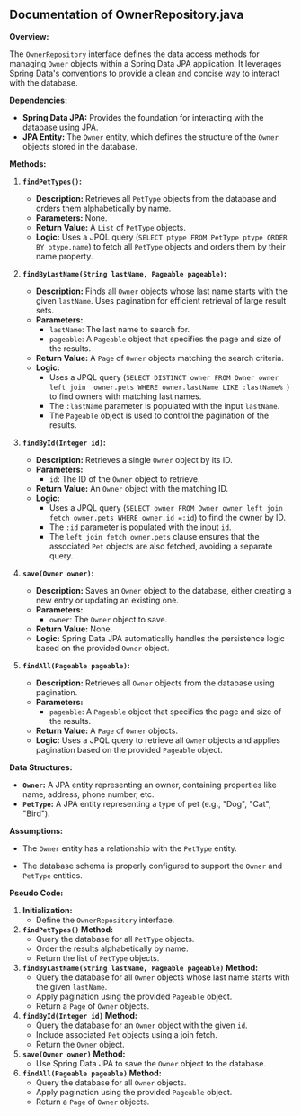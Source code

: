 ## Documentation of OwnerRepository.java

**Overview:**

The `OwnerRepository` interface defines the data access methods for managing `Owner` objects within a Spring Data JPA application. It leverages Spring Data's conventions to provide a clean and concise way to interact with the database.

**Dependencies:**

* **Spring Data JPA:** Provides the foundation for interacting with the database using JPA.
* **JPA Entity:** The `Owner` entity, which defines the structure of the `Owner` objects stored in the database.

**Methods:**

1. **`findPetTypes()`:**
   * **Description:** Retrieves all `PetType` objects from the database and orders them alphabetically by name.
   * **Parameters:** None.
   * **Return Value:** A `List` of `PetType` objects.
   * **Logic:** Uses a JPQL query (`SELECT ptype FROM PetType ptype ORDER BY ptype.name`) to fetch all `PetType` objects and orders them by their name property.

2. **`findByLastName(String lastName, Pageable pageable)`:**
   * **Description:** Finds all `Owner` objects whose last name starts with the given `lastName`. Uses pagination for efficient retrieval of large result sets.
   * **Parameters:**
      * `lastName`: The last name to search for.
      * `pageable`: A `Pageable` object that specifies the page and size of the results.
   * **Return Value:** A `Page` of `Owner` objects matching the search criteria.
   * **Logic:**
      * Uses a JPQL query (`SELECT DISTINCT owner FROM Owner owner left join  owner.pets WHERE owner.lastName LIKE :lastName% `) to find owners with matching last names.
      * The `:lastName` parameter is populated with the input `lastName`.
      * The `Pageable` object is used to control the pagination of the results.

3. **`findById(Integer id)`:**
   * **Description:** Retrieves a single `Owner` object by its ID.
   * **Parameters:**
      * `id`: The ID of the `Owner` object to retrieve.
   * **Return Value:** An `Owner` object with the matching ID.
   * **Logic:**
      * Uses a JPQL query (`SELECT owner FROM Owner owner left join fetch owner.pets WHERE owner.id =:id`) to find the owner by ID.
      * The `:id` parameter is populated with the input `id`.
      * The `left join fetch owner.pets` clause ensures that the associated `Pet` objects are also fetched, avoiding a separate query.

4. **`save(Owner owner)`:**
   * **Description:** Saves an `Owner` object to the database, either creating a new entry or updating an existing one.
   * **Parameters:**
      * `owner`: The `Owner` object to save.
   * **Return Value:** None.
   * **Logic:** Spring Data JPA automatically handles the persistence logic based on the provided `Owner` object.


5. **`findAll(Pageable pageable)`:**
   * **Description:** Retrieves all `Owner` objects from the database using pagination.
   * **Parameters:**
      * `pageable`: A `Pageable` object that specifies the page and size of the results.
   * **Return Value:** A `Page` of `Owner` objects.
   * **Logic:** Uses a JPQL query to retrieve all `Owner` objects and applies pagination based on the provided `Pageable` object.

**Data Structures:**

* **`Owner`:** A JPA entity representing an owner, containing properties like name, address, phone number, etc.
* **`PetType`:** A JPA entity representing a type of pet (e.g., "Dog", "Cat", "Bird").

**Assumptions:**

* The `Owner` entity has a relationship with the `PetType` entity.

* The database schema is properly configured to support the `Owner` and `PetType` entities.



**Pseudo Code:**

1. **Initialization:**
    * Define the `OwnerRepository` interface.
2. **`findPetTypes()` Method:**
    * Query the database for all `PetType` objects.
    * Order the results alphabetically by name.
    * Return the list of `PetType` objects.
3. **`findByLastName(String lastName, Pageable pageable)` Method:**
    * Query the database for all `Owner` objects whose last name starts with the given `lastName`.
    * Apply pagination using the provided `Pageable` object.
    * Return a `Page` of `Owner` objects.
4. **`findById(Integer id)` Method:**
    * Query the database for an `Owner` object with the given `id`.
    * Include associated `Pet` objects using a join fetch.
    * Return the `Owner` object.
5. **`save(Owner owner)` Method:**
    * Use Spring Data JPA to save the `Owner` object to the database.
6. **`findAll(Pageable pageable)` Method:**
    * Query the database for all `Owner` objects.
    * Apply pagination using the provided `Pageable` object.
    * Return a `Page` of `Owner` objects.



